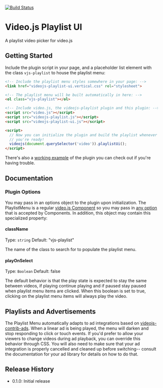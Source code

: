 [![Build Status](https://travis-ci.org/brightcove/videojs-playlist-ui.svg?branch=master)](https://travis-ci.org/brightcove/videojs-playlist-ui)

# Video.js Playlist UI

A playlist video picker for video.js

## Getting Started

Include the plugin script in your page, and a placeholder list element
with the class `vjs-playlist` to house the playlist menu:

```html
<!-- Include the playlist menu styles somewhere in your page: -->
<link href="videojs-playlist-ui.vertical.css" rel="stylesheet">

<!-- The playlist menu will be built automatically in here: -->
<ol class="vjs-playlist"></ol>

<!-- Include video.js, the videojs-playlist plugin and this plugin: -->
<script src="video.js"></script>
<script src="videojs-playlist.js"></script>
<script src="videojs-playlist-ui.js"></script>

<script>
  // Now you can initialize the plugin and build the playlist whenever
  // you're ready!
  videojs(document.querySelector('video')).playlistUi();
</script>
```

There's also a [working example](example.html) of the plugin you can
check out if you're having trouble.

## Documentation

### Plugin Options

You may pass in an options object to the plugin upon initialization.
The PlaylistMenu is a regular [video.js
Component](https://github.com/videojs/video.js/blob/master/docs/guides/components.md)
so you may pass in [any
option](https://github.com/videojs/video.js/blob/master/docs/guides/options.md#component-options)
that is accepted by Components. In addition, this object may contain
this specialized property:

#### className
Type: `string`
Default: "vjs-playlist"

The name of the class to search for to populate the playlist menu.

#### playOnSelect
Type: `Boolean`
Default: false

The default behavior is that the play state is expected to stay the same between videos, if playing continue playing and if paused stay paused when playlist menu items are clicked. When this boolean is set to true, clicking on the playlist menu items will always play the video.

## Playlists and Advertisements

The Playlist Menu automatically adapts to ad integrations based on
[videojs-contrib-ads](https://github.com/videojs/videojs-contrib-ads). When
a linear ad is being played, the menu will darken and stop responding
to click or touch events. If you'd prefer to allow your viewers to
change videos during ad playback, you can override this behavior
through CSS. You will also need to make sure that your ad integration
is properly cancelled and cleaned up before switching-- consult the
documentation for your ad library for details on how to do that.

## Release History

 - 0.1.0: Initial release
